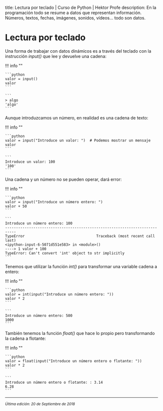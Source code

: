 title: Lectura por teclado | Curso de Python | Hektor Profe
description: En la programación todo se resume a datos que representan información. Números, textos, fechas, imágenes, sonidos, vídeos... todo son datos.

# Lectura por teclado

Una forma de trabajar con datos dinámicos es a través del teclado con la instrucción *input()* que lee y devuelve una cadena:

!!! info "" 
    
    ```python
    valor = input()
    valor
    ```

    ```
    > algo
    'algo'
    ```

Aunque introduzcamos un número, en realidad es una cadena de texto:

!!! info "" 
    
    ```python
    valor = input("Introduce un valor: ")  # Podemos mostrar un mensaje
    valor
    ```

    ```
    Introduce un valor: 100
    '100'
    ```

Una cadena y un número no se pueden operar, dará error:

!!! info "" 
    
    ```python
    valor = input("Introduce un número entero: ")
    valor + 50  
    ```

    ```
    Introduce un número entero: 100
    ---------------------------------------------------------------------------
    TypeError                                 Traceback (most recent call last)
    <ipython-input-6-5071d551e583> in <module>()
    ----> 1 valor + 100
    TypeError: Can't convert 'int' object to str implicitly
    ```

Tenemos que utilizar la función *int()* para transformar una variable cadena a entero:

!!! info "" 
    
    ```python
    valor = int(input("Introduce un número entero: "))
    valor * 2
    ```

    ```
    Introduce un número entero: 500
    1000
    ```

También tenemos la función *float()* que hace lo propio pero transformando la cadena a flotante: 

!!! info "" 
    
    ```python
    valor = float(input("Introduce un número entero o flotante: "))
    valor * 2
    ```

    ```
    Introduce un número entero o flotante: : 3.14
    6.28
    ```

___
<small class="edited"><i>Última edición: 20 de Septiembre de 2018</i></small>